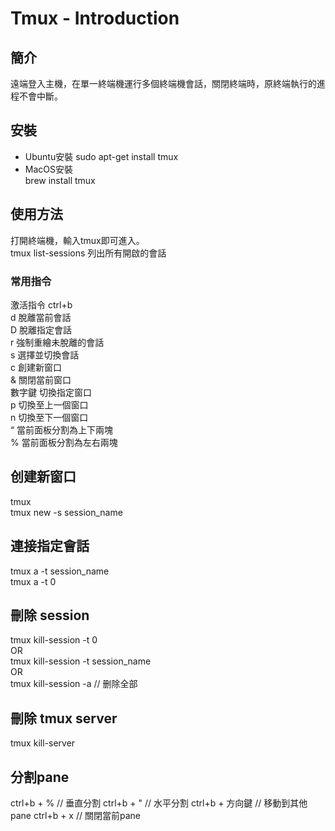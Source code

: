 # Tmux - Introduction

## 簡介

遠端登入主機，在單一終端機運行多個終端機會話，關閉終端時，原終端執行的進程不會中斷。

## 安裝

- Ubuntu安裝
sudo apt-get install tmux
- MacOS安裝  
brew install tmux  

## 使用方法  

打開終端機，輸入tmux即可進入。  
tmux list-sessions 列出所有開啟的會話  

### 常用指令

激活指令 ctrl+b  
d 脫離當前會話  
D 脫離指定會話  
r 強制重繪未脫離的會話  
s 選擇並切換會話  
c 創建新窗口  
& 關閉當前窗口  
數字鍵 切換指定窗口  
p 切換至上一個窗口  
n 切換至下一個窗口  
“ 當前面板分割為上下兩塊  
% 當前面板分割為左右兩塊  

## 创建新窗口

tmux  
tmux new -s session_name  

## 連接指定會話

tmux a -t session_name  
tmux a -t 0  

## 刪除 session

tmux kill-session -t 0  
OR  
tmux kill-session -t session_name  
OR  
tmux kill-session -a // 删除全部  

## 刪除 tmux server

tmux kill-server

## 分割pane

ctrl+b + % // 垂直分割
ctrl+b + " // 水平分割
ctrl+b + 方向鍵 // 移動到其他pane
ctrl+b + x // 關閉當前pane
